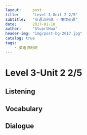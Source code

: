 ```yaml
---
layout:     post
title:      "Level 3-Unit 2 2/5"
subtitle:   "英语流利说 - 懂你英语"
date:       2017-01-10
author:     "StuartHua"
header-img: "img/post-bg-2017.jpg"
catalog: true
tags:
    - 英语流利说
---
```


# Level 3-Unit 2 2/5

<!-- more -->

## Listening



## Vocabulary



## Dialogue



